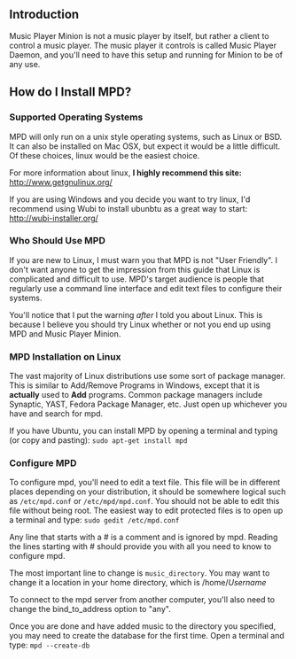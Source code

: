 ## Introduction ##

Music Player Minion is not a music player by itself, but rather a client to control a music player.  The music player it controls is called Music Player Daemon, and you'll need to have this setup and running for Minion to be of any use.



## How do I Install MPD? ##

### Supported Operating Systems ###

MPD will only run on a unix style operating systems, such as Linux or BSD.  It can also be installed on Mac OSX, but expect it would be a little difficult.  Of these choices, linux would be the easiest choice.

For more information about linux, **I highly recommend this site:**
http://www.getgnulinux.org/

If you are using Windows and you decide you want to try linux, I'd recommend using Wubi to install ubunbtu as a great way to start:
http://wubi-installer.org/


### Who Should Use MPD ###

If you are new to Linux, I must warn you that MPD is not "User Friendly".  I don't want anyone to get the impression from this guide that Linux is complicated and difficult to use.  MPD's target audience is people that regularly use a command line interface and edit text files to configure their systems.

You'll notice that I put the warning _after_ I told you about Linux.  This is because I believe you should try Linux whether or not you end up using MPD and Music Player Minion.


### MPD Installation on Linux ###

The vast majority of Linux distributions use some sort of package manager.  This is similar to Add/Remove Programs in Windows, except that it is **actually** used to **Add** programs.  Common package managers include Synaptic, YAST, Fedora Package Manager, etc.  Just open up whichever you have and search for mpd.

If you have Ubuntu, you can install MPD by opening a terminal and typing (or copy and pasting):
`sudo apt-get install mpd`


### Configure MPD ###

To configure mpd, you'll need to edit a text file.  This file will be in different places depending on your distribution, it should be somewhere logical such as `/etc/mpd.conf` or `/etc/mpd/mpd.conf`.  You should not be able to edit this file without being root.  The easiest way to edit protected files is to open up a terminal and type:
`sudo gedit /etc/mpd.conf`

Any line that starts with a # is a comment and is ignored by mpd.  Reading the lines starting with # should provide you with all you need to know to configure mpd.

The most important line to change is `music_directory`.  You may want to change it a location in your home directory, which is /home/_Username_

To connect to the mpd server from another computer, you'll also need to change the bind\_to\_address option to "any".

Once you are done and have added music to the directory you specified, you may need to create the database for the first time.  Open a terminal and type:
`mpd --create-db`
